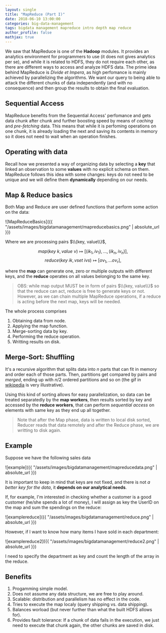 ```yaml
---
layout: single
title: "MapReduce (Part I)"
date: 2018-06-10 13:00:00
categories: big-data-management
tags: bigdata management mapreduce intro depth map reduce
author_profile: false
mathjax: true
---
```


We saw that MapReduce is one of the **Hadoop** modules. It provides an analytics environment for programmers to use (it does not gives analytics per se), and while it is related to HDFS, they do not require each other, as there are different ways to access and analyze HDFS data. The prime idea behind MapReduce is *Divide et Impera*, as high perfomance is mainly achieved by parallelizing the algorithms. We want our query to being able to attack the different chunks of data independently (and with no consequence) and then group the results to obtain the final evaluation.


## Sequential Access

MapReduce benefits from the Sequential Access' perfomance and gets data chunk after chunk and  further boosting speed by means of *caching* and *pre-fetching* data. This means that while it is perfoming operations on one chunk, it is already loading the next and saving its contents in memory so it does not need to wait when an operation finishes.

## Operating with data

Recall how we presented a way of organizing data by selecting a **key** that linked an observation to some **values** with no explicit schema on them. MapReduce follows this idea with some changes: keys do not need to be unique and we will define them **dynamically** depending on our needs.

## Map & Reduce basics

Both Map and Reduce are user defined functions that perform some action on the data:

![MapReduceBasics]({{ "/assets/images/bigdatamanagement/mapreducebasics.png" | absolute_url }})

Where we are processing pairs $\\{key, value\\}$,

$$ map(key \: \textit{k}, value \: \nu) \mapsto [ (i k_1, i\nu_1), \ldots, (ik_n, i\nu_n)  ] , $$
$$ reduce(key \: ik, vset \: i\nu s) \mapsto [ o\nu_1, \ldots o\nu_r ], $$

where the **map** can generate one, zero or multiple outputs with different keys, and the **reduce** operates on all values belonging to the same key. 

> OBS: while map output MUST be in form of pairs $\\{key, value\\}$ so that the reduce can act, reduce is free to generate keys or not. However, as we can chain multiple MapReduce operations, if a reduce is acting before the next map, keys will be needed.


The whole process comprises

1. Obtaining data from node.
2. Applying the map function.
3. Merge-sorting data by key.
4. Performing the reduce operation.
5. Writting results on disk.

## Merge-Sort: Shuffling

It's a recursive algorithm that splits data into $n$ parts that can fit in memory and order each of those parts. Then, partitions get compared by pairs and *merged*, ending up with $n/2$ ordered partitions and so on (the gif in [wikipedia](https://en.wikipedia.org/wiki/Merge_sort) is very illustrative). 

Using this kind of sorting allows for easy parallelization, so data can be treated separatedly by the **map workers**, then results sorted by key and accessed by the **reduce workers**, that can perform *sequential access* on elements with same key as they end up all together.

> Note that after the Map phase, data is written to local disk sorted, Reducer reads that data remotely and after the Reduce phase, we are writting to disk again.

## Example

Suppose we have the following sales data

![example]({{ "/assets/images/bigdatamanagement/mapreducedata.png" | absolute_url }})

It is important to keep in mind that keys are not fixed, and there is not *a better key for the data*, it **depends on our analytical needs**.

If, for example, I'm interested in checking whether a customer is a good customer (he/she spends a lot of money), I will assign as key the UserID on the map and sum the spendings on the reduce:

![examplereduce]({{ "/assets/images/bigdatamanagement/reduce.png" | absolute_url }})

However, if I want to know how many items I have sold in each department:

![examplereduce2]({{ "/assets/images/bigdatamanagement/reduce2.png" | absolute_url }})

I need to specify the department as key and count the length of the array in the reduce.

## Benefits

1. Progamming simple model.
2. Does not assume any data structure, we are free to play around.
3. Scalable: distribution and parallelism has no effect in the code. 
4. Tries to execute the map localy (query shipping vs. data shipping).
5. Balances worload (but never further than what the built HDFS allows for).
6. Provides fault tolerance: If a chunk of data fails in the execution, we just need to execute that chunk again, the other chunks are saved in disk.